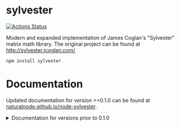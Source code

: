 # sylvester

[![Actions Status](https://github.com/NaturalNode/node-sylvester/workflows/Run%20Tests/badge.svg)](https://github.com/NaturalNode/node-sylvester/actions)

Modern and expanded implementation of James Coglan's "Sylvester" matrix math library. The original project can be found at http://sylvester.jcoglan.com/

```
npm install sylvester
```

# Documentation

Updated documentation for version >=0.1.0 can be found at [naturalnode.github.io/node-sylvester](https://naturalnode.github.io/node-sylvester).

<details><summary>Documentation for versions prior to 0.1.0</summary>

The original documentation for "Sylvester" should help you through basic operations. An intro that contains node-specific features can also be found {on Chris Umbel's blog}[http://www.chrisumbel.com/article/sylvester_node_js_matrix_vector_math]. We're looking for someone to help get the documentation situation under control.

# Usage

## New Stuff

First I'd like to show some examples of features that aren't in the standard (non-node) Sylvester. I'll likely attempt to commit these back to Sylvester at some point soon.

Note that the decompositions are all available in pure JavaScript, but if the [lapack](https://github.com/NaturalNode/node-lapack) NPM is installed with LAPACK built as a shared library then efficient native code will be used. The LAPACK integration is still _highly_ experimental.

### Vector

    require('sylvester');
    var a = $V([1, 2, 3]);

element-wise log:

    console.log(a.log());

norm computation:

    console.log(a.norm());

element-wise multiplication:

    a.elementMultiply(vector);

element-wise division:

    a.elementDivide(vector);

remove first n nodes:

    a.chomp(n);

return vector with first n nodes:

    a.top(n);

add all elements into a single scalar:

    a.sum()

multiply all elements into a single scalar:

    a.product()

return a vector with the elements parameter on the bottom:

    a.augment(elements)

### Matrix

    var A = $M([[1, 2, 3], [4, 5, 6]]);

return subset of rows, columns:

    // startRow, endRow, startCol, endCol
    A.slice(2, 3, 2, 3);

divide matricies:

    A.div($M([[0.5, 1], [1, 2], [2, 3]]));

scalar addition/subtraction

    A.add(1);
    A.subtract(1);

element-wise log:

    console.log(A.log());

element-wise multiplication:

    A.elementMultiply(vector)

add all elements into a single scalar:

    A.sum()

returns a vector of the indexes of maximum values ([3 3]):

    $M([[1, 2, 3], [5, 4, 6]]).maxColumnIndexes()

returns a vector of minimum column indexes ([1 2]):

    $M([[1, 2, 3], [5, 4, 6]]).minColumnIndexes();

returns a vector of max values ([3 6]):

    $M([[1, 2, 3], [5, 4, 6]]).maxColumns()

returns a vector of minimum values ([1 4]):

    $M([[1, 2, 3], [5, 4, 6]]).minColumns()

create a 2x3 matrix of ones:

    var Ones = Matrix.One(2, 3);

LU decomposition (with partial pivoting)

var lu = A.lu();
console.log(lu.L);
console.log(lu.U);
console.log(lu.P);

QR decomposition (feature still inefficient and experimental, but uses pure javascript):

    var qr = A.qr();
    console.log(qr.Q);
    console.log(qr.R);

SVD decomposition (feature still inefficient and experimental, but uses pure javascript):

    var svd = A.svd();
    console.log(svd.U);
    console.log(svd.S);
    console.log(svd.V);

PCA

    var A = $M([[1, 2], [5, 7]]).pcaProject(1).eql($M([
                [-2.2120098720461616],
                [-8.601913944732665]
            ]);
    var pca = A.pcaProject(1);
    var Z = pca.Z;
    var A = Z.pcaRecover(pca.U);

Solving systems of equations

    // sovle Ax = b for x
    var A = $M([[2, 4], [2, 1]]);
    var b = $V([1, 0]);
    console.log(A.solve(b));

== Old Stuff

Below is a basic illustration of standard matrix/vector math using the standard
Sylvester API. This documentation is rather incomplete and for further details please consult {the official sylvester API documentation}[http://sylvester.jcoglan.com/docs] at http://sylvester.jcoglan.com/docs.

### Vectors

    require('sylvester');

create two vectors:

    var a = $V([1, 2, 3]);
    var b = $V([2, 3, 4]);

compute the dot product:

    var r = a.dot(b);

add two vectors:

    var c = a.add(b);

multiply by scalar:

    var d = a.x(2);

### Matrices

    require('sylvester');

create two matrices:

    var A = $M([[1, 2], [3, 4]]);
    var B = $M([[1, 2, 3], [4, 5, 6]]);

multiply the matrices:

    var C = A.x(B);

transpose a matrix:

    var B_T = B.transpose();
    // B is 2x3, B_T is 3x2

</details>
